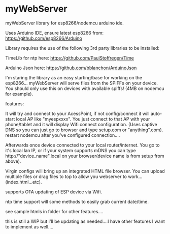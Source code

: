 # myWebServer
myWebServer library for esp8266/nodemcu arduino ide.  

Uses Arduino IDE,  ensure latest esp8266 from:  https://github.com/esp8266/Arduino

Library requires the use of the following 3rd party libraries to be installed:

TimeLib for ntp here:  https://github.com/PaulStoffregen/Time

Arduino Json here:  https://github.com/bblanchon/ArduinoJson


I'm staring the library as an easy starting/base for working on the esp8266...  myWebServer will serve files from the SPIFFs on your device.  You should only use this on devices with available spiffs!  (4MB on nodemcu for example).

features:  

It will try and connect to your AcessPoint, if not config/connect it will auto-start local AP like "myespxxxx".  You just connect to that AP with your phone/tablet and it will display Wifi connect configuration.  (Uses captive DNS so you can just go to browser and type setup.com or "anything".com).  restart nodemcu after you've configured connection....

Afterwards once device connected to your local router/internet.  You go to it's local lan IP, or if your system supports mDNS you can type http://"device_name".local on your browser(device name is from setup from above).  

Virgin configs will bring up an integrated HTML file browser.  You can upload multiple files or drag files to top to allow you webserver to work...(index.html...etc).

supports OTA updating of ESP device via Wifi.

ntp time support will some methods to easily grab current date/time.

see sample htmls in folder for other features....




this is still a WIP but I'll be updating as needed....I have other features I want to implement as well....




